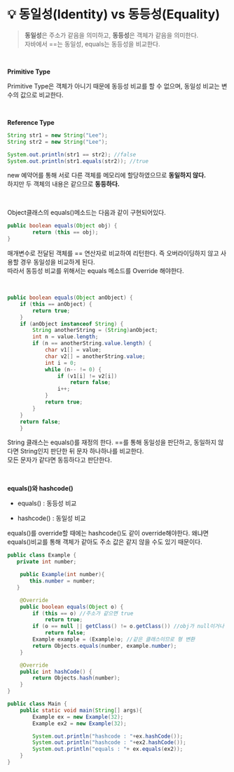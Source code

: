 # 💡 **동일성(Identity) vs 동등성(Equality)**

> **동일성**은 주소가 같음을 의미하고, **동등성**은 객체가 같음을 의미한다. <br>
> 자바에서 ==는 동일성, equals는 동등성을 비교한다.

<br>

**Primitive Type**

Primitive Type은 객체가 아니기 때문에 동등성 비교를 할 수 없으며, 동일성 비교는 변수의 값으로 비교한다.

<br>

**Reference Type**

```java
String str1 = new String("Lee");
String str2 = new String("Lee");

System.out.println(str1 == str2); //false
System.out.println(str1.equals(str2)); //true
```

new 예약어를 통해 서로 다른 객체를 메모리에 할당하였으므로 **동일하지 않다.** <br>
하지만 두 객체의 내용은 같으므로 **동등하다.**

<br>

Object클래스의 equals()메소드는 다음과 같이 구현되어있다.

```java
public boolean equals(Object obj) {
        return (this == obj);
}
```

매개변수로 전달된 객체를 == 연산자로 비교하여 리턴한다. 즉 오버라이딩하지 않고 사용할 경우 동일성을 비교하게 된다. <br>
따라서 동등성 비교를 위해서는 equals 메소드를 Override 해야한다.

<br>

```java
public boolean equals(Object anObject) {
    if (this == anObject) {
        return true;
    }
    if (anObject instanceof String) {
        String anotherString = (String)anObject;
        int n = value.length;
        if (n == anotherString.value.length) {
            char v1[] = value;
            char v2[] = anotherString.value;
            int i = 0;
            while (n-- != 0) {
                if (v1[i] != v2[i])
                    return false;
                i++;
            }
            return true;
        }
    }
    return false;
    }
```

String 클래스는 equals()를 재정의 한다. ==를 통해 동일성을 판단하고, 동일하지 않다면 String인지 판단한 뒤 문자 하나하나를 비교한다. <br>
모든 문자가 같다면 동등하다고 판단한다.

<br>

**equals()와 hashcode()**

- equals() : 동등성 비교

- hashcode() : 동일성 비교

equals()를 override할 때에는 hashcode()도 같이 override해야한다. 왜냐면 equals()비교를 통해 객체가 같아도 주소 값은 같지 않을 수도 있기 때문이다.


```java
public class Example {
   private int number;

    public Example(int number){
       this.number = number;
   }

    @Override
    public boolean equals(Object o) {
        if (this == o) //주소가 같으면 true
            return true;
        if (o == null || getClass() != o.getClass()) //obj가 null이거나 같은 자료형이 아니면 false
            return false;
        Example example = (Example)o; //같은 클래스이므로 형 변환
        return Objects.equals(number, example.number);
    }

    @Override
    public int hashCode() {
        return Objects.hash(number);
    }
}
```

```java
public class Main {
    public static void main(String[] args){
        Example ex = new Example(32);
        Example ex2 = new Example(32);

        System.out.println("hashcode : "+ex.hashCode());
        System.out.println("hashcode : "+ex2.hashCode());
        System.out.println("equals : "+ ex.equals(ex2));
    }
}
```

